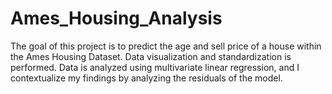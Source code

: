 # Ames_Housing_Analysis
The goal of this project is to predict the age and sell price of a house within the Ames Housing Dataset. Data visualization and standardization is performed. Data is analyzed using multivariate linear regression, and I contextualize my findings by analyzing the residuals of the model.
